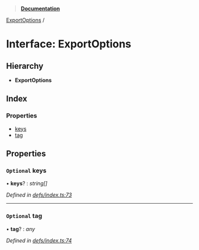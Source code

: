 > **[Documentation](../README.md)**

[ExportOptions](exportoptions.md) /

# Interface: ExportOptions

## Hierarchy

* **ExportOptions**

## Index

### Properties

* [keys](exportoptions.md#optional-keys)
* [tag](exportoptions.md#optional-tag)

## Properties

### `Optional` keys

• **keys**? : *string[]*

*Defined in [defs/index.ts:73](https://github.com/badbatch/cachemap/blob/52c713b/packages/core/src/defs/index.ts#L73)*

___

### `Optional` tag

• **tag**? : *any*

*Defined in [defs/index.ts:74](https://github.com/badbatch/cachemap/blob/52c713b/packages/core/src/defs/index.ts#L74)*